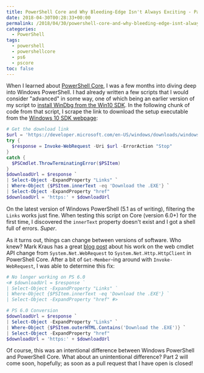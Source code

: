 ```yaml
---
title: PowerShell Core and Why Bleeding-Edge Isn't Always Exciting - Part 1
date: 2018-04-30T00:28:33+00:00
permalink: /2018/04/30/powershell-core-and-why-bleeding-edge-isnt-always-exciting-part-1/
categories:
  - PowerShell
tags:
  - powershell
  - powershellcore
  - ps6
  - pscore
toc: false
---
```


When I learned about [PowerShell Core](https://blogs.msdn.microsoft.com/powershell/2018/01/10/powershell-core-6-0-generally-available-ga-and-supported/), I was a few months into diving deep into Windows PowerShell. I had already written a few scripts that I would consider "advanced" in some way, one of which being an earlier version of my script to [install WinDbg from the Win10 SDK](https://github.com/mcbobke/Powershell-Environment/blob/master/scripts/setuphelpers/Install-WinDbg.ps1). In the following chunk of code from that script, I scrape the link to download the setup executable from the [Windows 10 SDK webpage](https://developer.microsoft.com/en-US/windows/downloads/windows-10-sdk):

```powershell
# Get the download link
$url = 'https://developer.microsoft.com/en-US/windows/downloads/windows-10-sdk'
try {
  $response = Invoke-WebRequest -Uri $url -ErrorAction "Stop"
}
catch {
  $PSCmdlet.ThrowTerminatingError($PSItem)
}
$downloadUrl = $response `
| Select-Object -ExpandProperty "Links" `
| Where-Object {$PSItem.innerText -eq 'Download the .EXE'} `
| Select-Object -ExpandProperty "href"
$downloadUrl = 'https:' + $downloadUrl
```

On the latest version of Windows PowerShell (5.1 as of writing), filtering the `Links` works just fine. When testing this script on Core (version 6.0+) for the first time, I discovered the `innerText` property doesn't exist and I got a shell full of errors. _Super_.

As it turns out, things can change between versions of software. Who knew? Mark Kraus has a great [blog post](https://get-powershellblog.blogspot.com/2017/11/powershell-core-web-cmdlets-in-depth.html#L07) about his work on the web cmdlet API change from `System.Net.WebRequest` to `System.Net.Http.HttpClient` in PowerShell Core. After a bit of `Get-Member`-ing around with `Invoke-WebRequest`, I was able to determine this fix:

```powershell
# No longer working on PS 6.0
<# $downloadUrl = $response `
| Select-Object -ExpandProperty "Links" `
| Where-Object {$PSItem.innerText -eq 'Download the .EXE'} `
| Select-Object -ExpandProperty "href" #>

# PS 6.0 Conversion
$downloadUrl = $response `
| Select-Object -ExpandProperty "Links" `
| Where-Object {$PSItem.outerHTML.Contains('Download the .EXE')} `
| Select-Object -ExpandProperty "href"
$downloadUrl = 'https:' + $downloadUrl
```

Of course, this was an intentional difference between Windows PowerShell and PowerShell Core. What about an unintentional difference? Part 2 will come soon, hopefully; as soon as a pull request that I have open is closed!